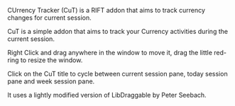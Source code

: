 CUrrency Tracker (CuT) is a RIFT addon that aims to track currency changes for current session.

CuT is a simple addon that aims to track your Currency activities during the current session.

Right Click and drag anywhere in the window to move it, drag the little red-ring to resize the window.

Click on the CuT title to cycle between current session pane, today session pane and week session pane.

It uses a lightly modified version of LibDraggable by Peter Seebach.

